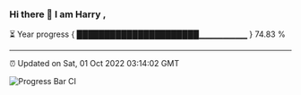 ### Hi there 👋 I am Harry , 

⏳ Year progress { ██████████████████████▁▁▁▁▁▁▁▁ } 74.83 %

---

⏰ Updated on Sat, 01 Oct 2022 03:14:02 GMT

![Progress Bar CI](https://github.com/duykhang68/duykhang68/workflows/Progress%20Bar%20CI/badge.svg)
